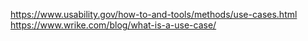 https://www.usability.gov/how-to-and-tools/methods/use-cases.html
https://www.wrike.com/blog/what-is-a-use-case/
